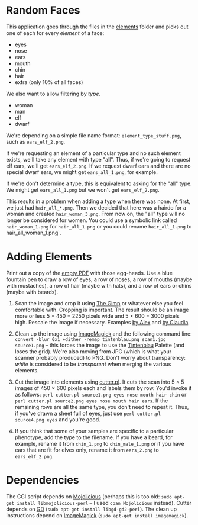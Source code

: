 # Random Faces

This application goes through the files in the [elements](elements)
folder and picks out one of each for every *element* of a face:

* eyes
* nose
* ears
* mouth
* chin
* hair
* extra (only 10% of all faces)

We also want to allow filtering by *type*.

* woman
* man
* elf
* dwarf

We're depending on a simple file name format:
`element_type_stuff.png`, such as `ears_elf_2.png`.

If we're requesting an element of a particular type and no such
element exists, we'll take any element with type "all". Thus, if we're
going to request elf ears, we'll get `ears_elf_2.png`. If we request
dwarf ears and there are no special dwarf ears, we might get
`ears_all_1.png`, for example.

If we're don't determine a type, this is equivalent to asking for the
"all" type. We might get `ears_all_1.png` but we won't get
`ears_elf_2.png`.

This results in a problem when adding a type when there was none. At
first, we just had `hair_all_*.png`. Then we decided that here was a
hairdo for a woman and created `hair_woman_3.png`. From now on, the
"all" type will no longer be considered for women. You could use a
symbolic link called `hair_woman_1.png` for `hair_all_1.png` or you
could rename `hair_all_1.png` to hair_all_woman_1.png`.

# Adding Elements

Print out a copy of the [empty PDF](empty.pdf) with those egg-heads.
Use a blue fountain pen to draw a row of eyes, a row of noses, a row
of mouths (maybe with mustaches), a row of hair (maybe with hats), and
a row of ears or chins (maybe with beards).

1. Scan the image and crop it using [The Gimp](http://www.gimp.org/)
   or whatever else you feel comfortable with. Cropping is important.
   The result should be an image more or less 5 × 450 = 2250 pixels
   wide and 5 × 600 = 3000 pixels high. Rescale the image if
   necessary. Examples
   [by Alex](https://www.flickr.com/photos/kensanata/21419974480/in/dateposted/)
   and
   [by Claudia](https://www.flickr.com/photos/kensanata/21419975330/in/photostream/).

2. Clean up the image using [ImageMagick](http://www.imagemagick.org/)
   and the following command line: `convert -blur 0x1 +dither -remap
   tintenblau.png scan1.jpg source1.png` – this forces the image to
   use the [Tintenblau](tintenblau.png) Palette (and loses the grid).
   We're also moving from JPG (which is what your scanner probably
   produced) to PNG. Don't worry about transparency: *white* is
   considered to be *transparent* when merging the various elements.

3. Cut the image into elements using [cutter.pl](cutter.pl). It cuts
   the scan into 5 × 5 images of 450 × 600 pixels each and labels them
   by row. You'd invoke it as follows: `perl cutter.pl source1.png
   eyes nose mouth hair chin` or `perl cutter.pl source2.png eyes nose
   mouth hair ears`. If the remaining rows are all the same type, you
   don't need to repeat it. Thus, if you've drawn a sheet full of
   eyes, just use `perl cutter.pl source4.png eyes` and you're good.

4. If you think that some of your samples are specific to a particular
   phenotype, add the type to the filename. If you have a beard, for
   example, rename it from `chin_1.png` to `chin_male_1.png` or if you
   have ears that are fit for elves only, rename it from `ears_2.png`
   to `ears_elf_2.png`.

# Dependencies

The CGI script depends on [Mojolicious](http://mojolicio.us/) (perhaps
this is too old: `sudo apt-get install libmojolicious-perl` – I used
`cpan Mojolicious` instead). Cutter depends on
[GD](https://metacpan.org/pod/GD) (`sudo apt-get install
libgd-gd2-perl`). The clean up instructions depend on
[ImageMagick](http://www.imagemagick.org/) (`sudo apt-get install
imagemagick`).

